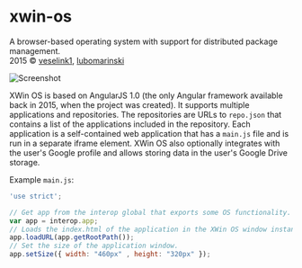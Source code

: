 # xwin-os
A browser-based operating system with support for distributed package management.  
2015 © [veselink1](https://github.com/veselink1), [lubomarinski](https://github.com/lubomarinski)

![Screenshot](https://raw.githubusercontent.com/veselink1/xwin-os/master/screenshots/Screenshot%20(156).png)

XWin OS is based on AngularJS 1.0 (the only Angular framework available back in 2015, when the project was created). It supports multiple applications and repositories. The repositories are URLs to `repo.json` that contains a list of the applications included in the repository. Each application is a self-contained web application that has a `main.js` file and is run in a separate iframe element. 
XWin OS also optionally integrates with the user's Google profile and allows storing data in the user's Google Drive storage.

Example `main.js`:
```javascript
'use strict';

// Get app from the interop global that exports some OS functionality.
var app = interop.app;
// Loads the index.html of the application in the XWin OS window instance.
app.loadURL(app.getRootPath());
// Set the size of the application window.
app.setSize({ width: "460px" , height: "320px" });
```
